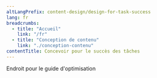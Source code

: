 ```yaml
---
altLangPrefix: content-design/design-for-task-success
lang: fr
breadcrumbs:
  - title: "Accueil"
    link: "/fr"
  - title: "Conception de contenu"
    link: "./conception-contenu"
contentTitle: Concevoir pour le succès des tâches
---
```

<p>Endroit pour le guide d'optimisation</p>
